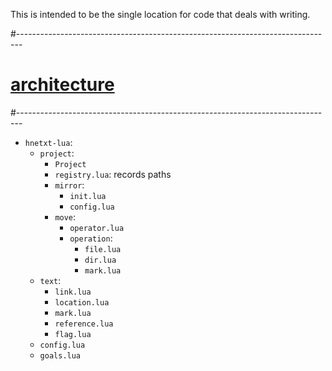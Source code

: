 This is intended to be the single location for code that deals with writing.

#-------------------------------------------------------------------------------
# [architecture]()
#-------------------------------------------------------------------------------
- `hnetxt-lua`:
  - `project`:
    - `Project`
    - `registry.lua`: records paths
    - `mirror`:
      - `init.lua`
      - `config.lua`
    - `move`:
        - `operator.lua`
        - `operation`:
            - `file.lua`
            - `dir.lua`
            - `mark.lua`
  - `text`:
    - `link.lua`
    - `location.lua`
    - `mark.lua`
    - `reference.lua`
    - `flag.lua`
  - `config.lua`
  - `goals.lua`
